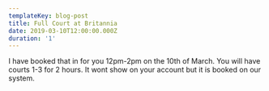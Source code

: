 ```yaml
---
templateKey: blog-post
title: Full Court at Britannia
date: 2019-03-10T12:00:00.000Z
duration: '1'
---
```

I have booked that in for you 12pm-2pm on the 10th of March. You will have courts 1-3 for 2 hours. It wont show on your account but it is booked on our system.

